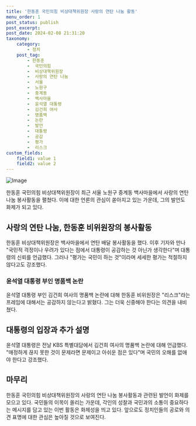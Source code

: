 ```yaml
---
title: '한동훈 국민의힘 비상대책위원장 사랑의 연탄 나눔 활동'
menu_order: 1
post_status: publish
post_excerpt: 
post_date: 2024-02-08 21:31:20
taxonomy:
    category:
        - 정치
    post_tag:
        - 한동훈
        -  국민의힘
        -  비상대책위원장
        -  사랑의 연탄 나눔
        -  서울
        -  노원구
        -  중계동
        -  백사마을
        -  윤석열 대통령
        -  김건희 여사
        -  명품백
        -  논란
        -  발언
        -  대통령
        -  공감
        -  평가
        -  리스크
custom_fields:
    field1: value 1
    field2: value 2
---
```


![Image](https://imgnews.pstatic.net/image/021/2024/02/08/0002620615_001_20240208184601065.jpg?type=w647)

한동훈 국민의힘 비상대책위원장이 최근 서울 노원구 중계동 백사마을에서 사랑의 연탄 나눔 봉사활동을 펼쳤다. 이에 대한 언론의 관심이 쏟아지고 있는 가운데, 그의 발언도 화제가 되고 있다. 
## 사랑의 연탄 나눔, 한동훈 비위원장의 봉사활동
한동훈 비상대책위원장은 백사마을에서 연탄 배달 봉사활동을 했다. 이후 기자와 만나 "국민적 걱정이나 우려가 있다는 점에서 대통령이 공감하는 것 아닌가 생각한다"며 대통령의 신뢰를 언급했다. 그러나 "평가는 국민이 하는 것"이라며 세세한 평가는 적절하지 않다고도 강조했다.
### 윤석열 대통령 부인 명품백 논란
윤석열 대통령 부인 김건희 여사의 명품백 논란에 대해 한동훈 비위원장은 "리스크"라는 프레임에 대해서는 공감하지 않는다고 밝혔다. 그는 더욱 신중해야 한다는 의견을 내비쳤다.
## 대통령의 입장과 추가 설명
윤석열 대통령은 전날 KBS 특별대담에서 김건희 여사의 명품백 논란에 대해 언급했다. "매정하게 끊지 못한 것이 문제라면 문제이고 아쉬운 점은 있다"며 국민의 오해를 없애야 한다고 강조했다. 
## 마무리
한동훈 국민의힘 비상대책위원장의 사랑의 연탄 나눔 봉사활동과 관련된 발언이 화제를 모으고 있다. 국민들의 이목이 쏠리는 가운데, 각인의 성찰과 국민과의 소통이 중요하다는 메시지를 담고 있는 이번 활동은 화제성을 띄고 있다. 앞으로도 정치인들의 공로와 의견 표명에 대한 관심은 높아질 것으로 보여진다.
